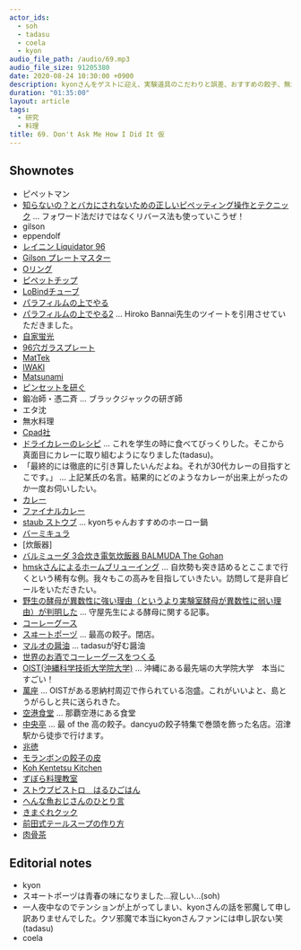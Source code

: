 ```yaml
---
actor_ids:
  - soh
  - tadasu
  - coela
  - kyon
audio_file_path: /audio/69.mp3
audio_file_size: 91205380
date: 2020-08-24 10:30:00 +0900
description: kyonさんをゲストに迎え、実験道具のこだわりと誤差、おすすめの餃子、無水料理や料理の楽しみなどについて話しました。
duration: "01:35:00"
layout: article
tags:
  - 研究
  - 料理
title: 69. Don't Ask Me How I Did It 仮 
---
```


## Shownotes
- ピペットマン
- [知らないの？とバカにされないための正しいピペッティング操作とテクニック](https://www.thermofisher.com/blog/learning-at-the-bench/pipetting-guide2/) ... フォワード法だけではなくリバース法も使っていこうぜ！
- gilson
- eppendolf
- [レイニン Liquidator 96](https://www.mt.com/jp/ja/home/products/pipettes/high-throughput-platforms/liquidator-96-pipetting.html)
- [Gilson プレートマスター](https://www.technosaurus.co.jp/categories/view/736)
- [Oリング](https://ja.wikipedia.org/wiki/O%E3%83%AA%E3%83%B3%E3%82%B0)
- [ピペットチップ](https://axel.as-1.co.jp/asone/s/A0070200/)
- [LoBindチューブ](https://online-shop.eppendorf.jp/JP-ja/Laboratory-Consumables-44512/Tubes-44515/Protein-LoBind-Tubes-PF-56251.html)
- [パラフィルムの上でやる](https://twitter.com/researchat_fm/status/1246939090395824129)
- [パラフィルムの上でやる2](https://twitter.com/hiroko_bannai/status/1246997750073290754) ... Hiroko Bannai先生のツイートを引用させていただきました。
- [自家蛍光](http://pdbu-support.bio-rad.co.jp/fcguide/0502.html)
- [96穴ガラスプレート](https://www.nikkei-pro.co.jp/news/detail/glass_micro_plate_001.htm)
- [MatTek](https://www.mattek.com/products/glass-bottom-dishes/)
- [IWAKI](http://iwaki.atgc.co.jp/div/catalog159/ga3186/a5/p1.html)
- [Matsunami](https://www.matsunami-usa.com/product/glass-bottom-dishes/)
- [ピンセットを研ぐ](https://togetter.com/li/932499)
- 鍛冶師・憑二斉 ... ブラックジャックの研ぎ師
- エタ沈
- 無水料理
- [Cpad社](https://cookpad.com/)
- [ドライカレーのレシピ](http://katsuma.hatenablog.com/entry/2012/03/05/195824) ... これを学生の時に食べてびっくりした。そこから真面目にカレーに取り組むようになりました(tadasu)。
- 「最終的には徹底的に引き算したいんだよね。それが30代カレーの目指すとこです。」 ... 上記某氏の名言。結果的にどのようなカレーが出来上がったのか一度お伺いしたい。
- [カレー](http://web.archive.org/web/20100328012844/http://oixi.jp/happy/archive/11)
- [ファイナルカレー](https://cakes.mu/series/3733)
- [staub ストウブ](https://www.amazon.co.jp/dp/B000BPLCPG/?tag=researchatf04-22) ... kyonちゃんおすすめのホーロー鍋
- [バーミキュラ](https://www.amazon.co.jp/dp/B011B8HL8I/?tag=researchatf04-22)
- [炊飯器]
- [バルミューダ 3合炊き電気炊飯器 BALMUDA The Gohan](https://www.amazon.co.jp/dp/B01NBX0HC7?tag=researchatf04-22/)
- [hmskさんによるホームブリューイング](https://twitter.com/i/events/1274210423047258112) ... 自炊勢も突き詰めるとここまで行くという稀有な例。我々もこの高みを目指していきたい。訪問して是非自ビールをいただきたい。
- [野生の酵母が異数性に強い理由（というより実験室酵母が異数性に弱い理由）が判明した](https://tenure5.vbl.okayama-u.ac.jp/HM_blog/?p=3932) ... 守屋先生による酵母に関する記事。
- [コーレーグース](https://ja.wikipedia.org/wiki/%E3%82%B3%E3%83%BC%E3%83%AC%E3%83%BC%E3%82%B0%E3%82%B9)
- [スヰートポーヅ](https://tabelog.com/tokyo/A1310/A131003/13000637/) ... 最高の餃子。閉店。
- [マルオの醤油](https://www.amazon.co.jp/dp/B00BF59JFQ/?tag=researchatf04-22/) ... tadasuが好む醤油
- [世界のお酒でコーレーグースをつくる](https://www.dee-okinawa.com/topics/2010/12/ko-re-gusu.html)
- [OIST(沖縄科学技術大学院大学)](https://www.oist.jp/) ...  沖縄にある最先端の大学院大学　本当にすごい！
- [萬座](https://www.amazon.co.jp/dp/B0053BG9ZQ/?tag=researchatf04-22/) ... OISTがある恩納村周辺で作られている泡盛。これがいいよと、島とうがらしと共に送られきた。
- [空港食堂](https://tabelog.com/okinawa/A4701/A470103/47000364/) ... 那覇空港にある食堂
- [中央亭](https://tabelog.com/shizuoka/A2205/A220501/22003420/) ... 最 of the 高の餃子。dancyuの餃子特集で巻頭を飾った名店。沼津駅から徒歩で行けます。
- [兆徳](https://tabelog.com/tokyo/A1323/A132301/13051394/)
- [モランボンの餃子の皮](http://www.moranbong.co.jp/product/t_chinese/)
- [Koh Kentetsu Kitchen](https://www.youtube.com/channel/UC3p5OTQsMEnmZktWUkw_Y0A)
- [ずぼら料理教室](https://www.youtube.com/channel/UCmB6D1avvT8ZziWqvnyMxEQ)
- [ストウブビストロ　はるひごはん](http://haruhigohan.com/)
- [へんな魚おじさんのひとり言](https://www.youtube.com/channel/UCVGyr3a4vK39eQVxWoq70fg)
- [きまぐれクック](https://www.youtube.com/channel/UCaak9sggUeIBPOd8iK_BXcQ)
- [前田式テールスープの作り方](https://www.youtube.com/watch?v=p0f8BVqhAJs)
- [肉骨茶](https://ja.wikipedia.org/wiki/%E8%82%89%E9%AA%A8%E8%8C%B6)

## Editorial notes
- kyon
- スヰートポーヅは青春の味になりました...寂しい...(soh)
- 一人夜中なのでテンションが上がってしまい、kyonさんの話を邪魔して申し訳ありませんでした。クソ邪魔で本当にkyonさんファンには申し訳ない笑 (tadasu)
- coela
